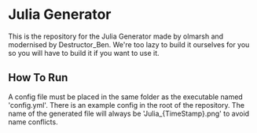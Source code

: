 # Julia Generator

This is the repository for the Julia Generator made by olmarsh and modernised by Destructor_Ben. We're too lazy to build it ourselves for you so you will have to build it if you want to use it.

## How To Run
A config file must be placed in the same folder as the executable named 'config.yml'. There is an example config in the root of the repository. The name of the generated file will always be 'Julia_{TimeStamp}.png' to avoid name conflicts.
